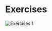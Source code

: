 # Exercises
![Exercises 1]([https://github.com/saharrshirazii/sahar/blob/main/React/card-projrct/card-project.png](https://github.com/saharrshirazii/sahar/blob/main/React/props-Joke/props-joke.png)https://github.com/saharrshirazii/sahar/blob/main/React/props-Joke/props-joke.png)
